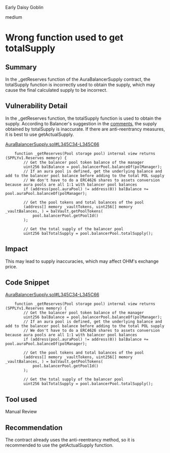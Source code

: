 Early Daisy Goblin

medium

# Wrong function used to get totalSupply

## Summary
In the _getReserves function of the AuraBalancerSupply contract, the totalSupply function is incorrectly used to obtain the supply, which may cause the final calculated supply to be incorrect.

## Vulnerability Detail
In the _getReserves function, the totalSupply function is used to obtain the supply. According to Balancer's suggestion in the [comments](https://www.codeslaw.app/contracts/ethereum/0x18fdf15ff782e44c1f9b6c5846ff6b0f0004f6a2?file=contracts%2FWeightedPool.sol&start=373&end=404), the supply obtained by totalSupply is inaccurate. If there are anti-reentrancy measures, it is best to use getActualSupply.

[AuraBalancerSupply.sol#L345C34-L345C66](https://github.com/sherlock-audit/2023-11-olympus/blob/9c8df76dc9820b4c6605d2e1e6d87dcfa9e50070/bophades/src/modules/SPPLY/submodules/AuraBalancerSupply.sol#L345C34-L345C66)
```solidity
    function _getReserves(Pool storage pool) internal view returns (SPPLYv1.Reserves memory) {
        // Get the balancer pool token balance of the manager
        uint256 balBalance = pool.balancerPool.balanceOf(polManager);
        // If an aura pool is defined, get the underlying balance and add to the balancer pool balance before adding to the total POL supply
        // We don't have to do a ERC4626 shares to assets conversion because aura pools are all 1:1 with balancer pool balances
        if (address(pool.auraPool) != address(0)) balBalance += pool.auraPool.balanceOf(polManager);

        // Get the pool tokens and total balances of the pool
        (address[] memory _vaultTokens, uint256[] memory _vaultBalances, ) = balVault.getPoolTokens(
            pool.balancerPool.getPoolId()
        );

        // Get the total supply of the balancer pool
        uint256 balTotalSupply = pool.balancerPool.totalSupply();
```


## Impact
This may lead to supply inaccuracies, which may affect OHM's exchange price.

## Code Snippet
[AuraBalancerSupply.sol#L345C34-L345C66](https://github.com/sherlock-audit/2023-11-olympus/blob/9c8df76dc9820b4c6605d2e1e6d87dcfa9e50070/bophades/src/modules/SPPLY/submodules/AuraBalancerSupply.sol#L345C34-L345C66)
```solidity
    function _getReserves(Pool storage pool) internal view returns (SPPLYv1.Reserves memory) {
        // Get the balancer pool token balance of the manager
        uint256 balBalance = pool.balancerPool.balanceOf(polManager);
        // If an aura pool is defined, get the underlying balance and add to the balancer pool balance before adding to the total POL supply
        // We don't have to do a ERC4626 shares to assets conversion because aura pools are all 1:1 with balancer pool balances
        if (address(pool.auraPool) != address(0)) balBalance += pool.auraPool.balanceOf(polManager);

        // Get the pool tokens and total balances of the pool
        (address[] memory _vaultTokens, uint256[] memory _vaultBalances, ) = balVault.getPoolTokens(
            pool.balancerPool.getPoolId()
        );

        // Get the total supply of the balancer pool
        uint256 balTotalSupply = pool.balancerPool.totalSupply();
```


## Tool used

Manual Review

## Recommendation
The contract already uses the anti-reentrancy method, so it is recommended to use the getActualSupply function.
